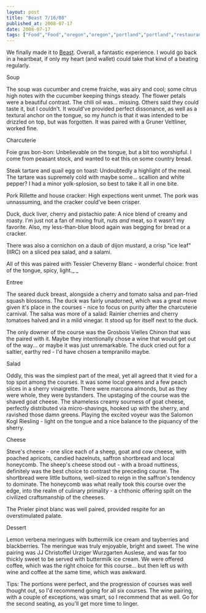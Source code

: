 ```yaml
---
layout: post
title: "Beast 7/16/08"
published_at: 2008-07-17
date: 2008-07-17
tags: ["Food","Food","oregon","oregon","portland","portland","restaurants","reviews"]
---
```


We finally made it to [Beast](http://www.beastpdx.com/ "Beast"). Overall, a fantastic experience. I would go back in a heartbeat, if only my heart (and wallet) could take that kind of a beating regularly.

Soup

The soup was cucumber and creme fraiche, was airy and cool; some citrus high notes with the cucumber keeping things steady. The flower petals were a beautiful contrast. The chili oil was... missing. Others said they could taste it, but I couldn't. It would've provided perfect dissonance, as well as a textural anchor on the tongue, so my *hunch* is that it was intended to be drizzled on top, but was forgotten. It was paired with a Gruner Veltliner, worked fine.

Charcuterie

Foie gras bon-bon: Unbelievable on the tongue, but a bit too worshipful. I come from peasant stock, and wanted to eat this on some country bread.

Steak tartare and quail egg on toast: Undoubtedly a highlight of the meal. The tartare was supremely cold with maybe some... scallion and white pepper? I had a minor yolk-splosion, so best to take it all in one bite.

Pork Rillette and house cracker: High expections went unmet. The pork was unnassuming, and the cracker could've been crisper.

Duck, duck liver, cherry and pistachio pate: A nice blend of creamy and roasty. I'm just not a fan of mixing fruit, nuts *and* meat, so it wasn't my favorite. Also, my less-than-blue blood again was begging for bread or a cracker.

There was also a cornichon on a daub of dijon mustard, a crisp "ice leaf" (IIRC) on a sliced pea salad, and a salami.

All of this was paired with Tessier Cheverny Blanc - wonderful choice: front of the tongue, spicy, light._ _

Entree

The  seared duck breast, alongside a cherry and tomato salsa and pan-fried squash blossoms. The duck was fairly unadorned, which was a great move given it's place in the courses - nice to focus on purity after the charcuterie carnival. The salsa was more of a salad: Rainier cherries and cherry tomatoes halved and in a mild vinegar. It stood up for itself next to the duck.

The only downer of the course was the Grosbois Vielles Chinon that was the paired with it. Maybe they intentionally chose a wine that would get out of the way... or maybe it was just unremarkable. The duck cried out for a saltier, earthy red - I'd have chosen a tempranillo maybe.

Salad

Oddly, this was the simplest part of the meal, yet all agreed that it vied for a top spot among the courses. It was some local greens and a few peach slices in a sherry vinaigrette. There were marcona almonds, but as they were whole, they were bystanders. The upstaging of the course was the shaved goat cheese. The shameless creamy sourness of goat cheese, perfectly distributed via micro-shavings, hooked up with the sherry, and ravished those damn greens. Playing the excited voyeur was the  Salomon Kogl Riesling - light on the tongue and a nice balance to the piquancy of the sherry.

Cheese

Steve's cheese - one slice each of a sheep, goat and cow cheese, with poached apricots, candied hazelnuts, saffron shortbread and local honeycomb. The sheep's cheese stood out - with a broad nuttiness, definitely was the best choice to contrast the preceding course. The shortbread were little buttons, well-sized to reign in the saffron's tendency to dominate. The honeycomb was what really took this course over the edge, into the realm of culinary primality - a chthonic offering spilt on the civilized craftsmanship of the cheeses.

The Prieler pinot blanc was well paired, provided respite for an overstimulated palate.

Dessert

Lemon verbena meringues with buttermilk ice cream and tayberries and blackberries. The meringue was truly enjoyable, bright and sweet. The wine pairing was JJ Christoffel Urziger Wurzgarten Auslese, and was far too thickly sweet to be served with buttermilk ice cream. We were offered coffee, which was the right choice for this course... but then left us with wine and coffee at the same time, which was awkward.

Tips: The portions were perfect, and the progression of courses was well thought out, so I'd recommend going for all six courses. The wine pairing, with a couple of exceptions, was smart, so I recommend that as well. Go for the second seating, as you'll get more time to linger.